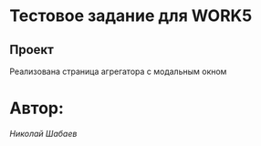 # Тестовое задание для WORK5

## Проект

Реализована страница агрегатора с модальным окном

# Автор:
*Николай Шабаев*
